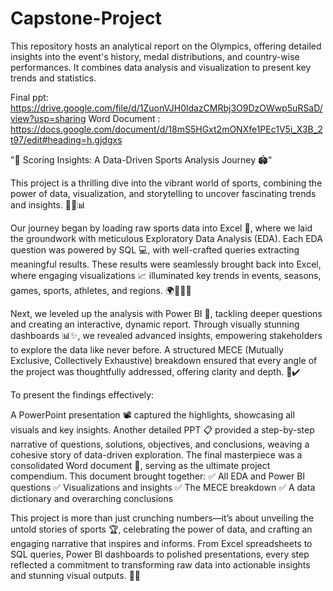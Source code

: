 # Capstone-Project
This repository hosts an analytical report on the Olympics, offering detailed insights into the event's history, medal distributions, and country-wise performances. It combines data analysis and visualization to present key trends and statistics.

Final ppt: https://drive.google.com/file/d/1ZuonVJH0ldazCMRbj3O9DzOWwp5uRSaD/view?usp=sharing
                 Word Document : https://docs.google.com/document/d/18mS5HGxt2mONXfe1PEc1V5i_X3B_2t97/edit#heading=h.gjdgxs

"🏅 Scoring Insights: A Data-Driven Sports Analysis Journey 🏟️"

This project is a thrilling dive into the vibrant world of sports, combining the power of data, visualization, and storytelling to uncover fascinating trends and insights. 🕵️‍♂️📊

Our journey began by loading raw sports data into Excel 📂, where we laid the groundwork with meticulous Exploratory Data Analysis (EDA). Each EDA question was powered by SQL 💻, with well-crafted queries extracting meaningful results. These results were seamlessly brought back into Excel, where engaging visualizations 📈 illuminated key trends in events, seasons, games, sports, athletes, and regions. 🌍🏋️‍♂️🏏

Next, we leveled up the analysis with Power BI 🚀, tackling deeper questions and creating an interactive, dynamic report. Through visually stunning dashboards 📊✨, we revealed advanced insights, empowering stakeholders to explore the data like never before. A structured MECE (Mutually Exclusive, Collectively Exhaustive) breakdown ensured that every angle of the project was thoughtfully addressed, offering clarity and depth. 📜✔️

To present the findings effectively:

A PowerPoint presentation 📽️ captured the highlights, showcasing all visuals and key insights.
Another detailed PPT 📋 provided a step-by-step narrative of questions, solutions, objectives, and conclusions, weaving a cohesive story of data-driven exploration.
The final masterpiece was a consolidated Word document 📑, serving as the ultimate project compendium. This document brought together:
✅ All EDA and Power BI questions
✅ Visualizations and insights
✅ The MECE breakdown
✅ A data dictionary and overarching conclusions

This project is more than just crunching numbers—it’s about unveiling the untold stories of sports 🏆, celebrating the power of data, and crafting an engaging narrative that inspires and informs. From Excel spreadsheets to SQL queries, Power BI dashboards to polished presentations, every step reflected a commitment to transforming raw data into actionable insights and stunning visual outputs. 🎯💡

